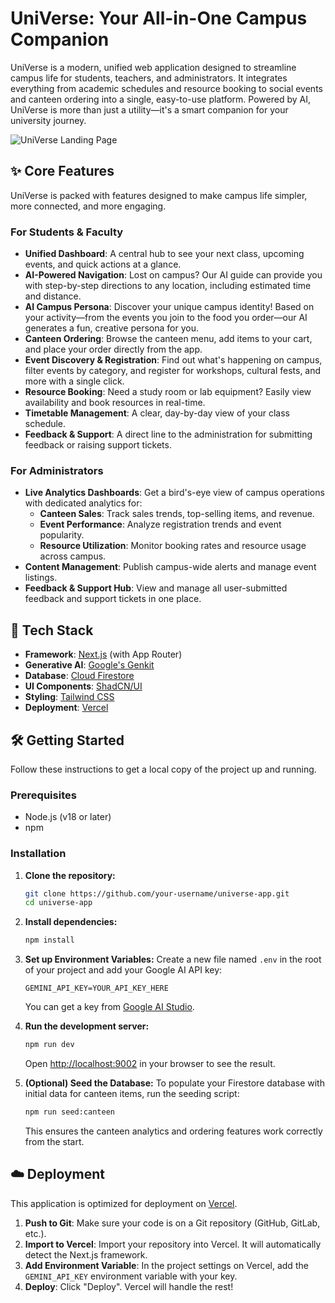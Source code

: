 # UniVerse: Your All-in-One Campus Companion

UniVerse is a modern, unified web application designed to streamline campus life for students, teachers, and administrators. It integrates everything from academic schedules and resource booking to social events and canteen ordering into a single, easy-to-use platform. Powered by AI, UniVerse is more than just a utility—it's a smart companion for your university journey.

![UniVerse Landing Page](https://images.unsplash.com/flagged/photo-1554473675-d0904f3cbf38?crop=entropy&cs=tinysrgb&fit=max&fm=jpg&ixid=M3w3NDE5ODJ8MHwxfHNlYXJjaHwxMXx8Y29sbGVnZXxlbnwwfHx8fDE3NTc2NzA1MjF8MA&ixlib=rb-4.1.0&q=80&w=1080)

## ✨ Core Features

UniVerse is packed with features designed to make campus life simpler, more connected, and more engaging.

### For Students & Faculty

*   **Unified Dashboard**: A central hub to see your next class, upcoming events, and quick actions at a glance.
*   **AI-Powered Navigation**: Lost on campus? Our AI guide can provide you with step-by-step directions to any location, including estimated time and distance.
*   **AI Campus Persona**: Discover your unique campus identity! Based on your activity—from the events you join to the food you order—our AI generates a fun, creative persona for you.
*   **Canteen Ordering**: Browse the canteen menu, add items to your cart, and place your order directly from the app.
*   **Event Discovery & Registration**: Find out what's happening on campus, filter events by category, and register for workshops, cultural fests, and more with a single click.
*   **Resource Booking**: Need a study room or lab equipment? Easily view availability and book resources in real-time.
*   **Timetable Management**: A clear, day-by-day view of your class schedule.
*   **Feedback & Support**: A direct line to the administration for submitting feedback or raising support tickets.

### For Administrators

*   **Live Analytics Dashboards**: Get a bird's-eye view of campus operations with dedicated analytics for:
    *   **Canteen Sales**: Track sales trends, top-selling items, and revenue.
    *   **Event Performance**: Analyze registration trends and event popularity.
    *   **Resource Utilization**: Monitor booking rates and resource usage across campus.
*   **Content Management**: Publish campus-wide alerts and manage event listings.
*   **Feedback & Support Hub**: View and manage all user-submitted feedback and support tickets in one place.

## 🚀 Tech Stack

*   **Framework**: [Next.js](https://nextjs.org/) (with App Router)
*   **Generative AI**: [Google's Genkit](https://firebase.google.com/docs/genkit)
*   **Database**: [Cloud Firestore](https://firebase.google.com/docs/firestore)
*   **UI Components**: [ShadCN/UI](https://ui.shadcn.com/)
*   **Styling**: [Tailwind CSS](https://tailwindcss.com/)
*   **Deployment**: [Vercel](https://vercel.com/)

## 🛠️ Getting Started

Follow these instructions to get a local copy of the project up and running.

### Prerequisites

*   Node.js (v18 or later)
*   npm

### Installation

1.  **Clone the repository:**
    ```bash
    git clone https://github.com/your-username/universe-app.git
    cd universe-app
    ```

2.  **Install dependencies:**
    ```bash
    npm install
    ```

3.  **Set up Environment Variables:**
    Create a new file named `.env` in the root of your project and add your Google AI API key:
    ```env
    GEMINI_API_KEY=YOUR_API_KEY_HERE
    ```
    You can get a key from [Google AI Studio](https://aistudio.google.com/app/apikey).

4.  **Run the development server:**
    ```bash
    npm run dev
    ```
    Open [http://localhost:9002](http://localhost:9002) in your browser to see the result.

5.  **(Optional) Seed the Database:**
    To populate your Firestore database with initial data for canteen items, run the seeding script:
    ```bash
    npm run seed:canteen
    ```
    This ensures the canteen analytics and ordering features work correctly from the start.

## ☁️ Deployment

This application is optimized for deployment on [Vercel](https://vercel.com/).

1.  **Push to Git**: Make sure your code is on a Git repository (GitHub, GitLab, etc.).
2.  **Import to Vercel**: Import your repository into Vercel. It will automatically detect the Next.js framework.
3.  **Add Environment Variable**: In the project settings on Vercel, add the `GEMINI_API_KEY` environment variable with your key.
4.  **Deploy**: Click "Deploy". Vercel will handle the rest!
